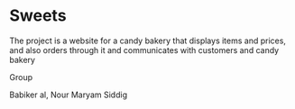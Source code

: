 # Sweets
The project is a website for a candy bakery
that displays items and prices, 
and also orders through it and 
communicates with customers and candy bakery

Group

Babiker al, Nour
Maryam Siddig
